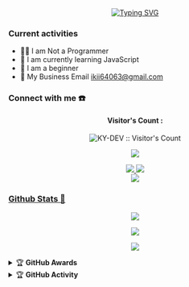 <div align="center">
<a href="https://youtube.com/c/">
    <img
        src="https://readme-typing-svg.herokuapp.com?font=ShadowsIntoLightsize=50&duration=5500&color=f70787&background=FF673200&center=true&vCenter=true&lines=Hello,+I+am+KY-DEV;Welcome+to+my+GitHub+😊"
            alt="Typing SVG"
        />
    </a>
</p>
</div>

### Current activities 
- 👨‍💻 I am Not a Programmer
- 🌱 I am currently learning JavaScript
- 🔴 I am a beginner
- 📧 My Business Email ikii64063@gmail.com


### Connect with me ☎️
<h4 align="center">Visitor's Count :</h4>
<p align="center"><img src="https://profile-counter.glitch.me/{KY-DEV1}/count.svg" alt="KY-DEV :: Visitor's Count" /></p>
<p align="center"><img src="https://count.getloli.com/get/@KY-DEV1-github-readme?theme=rule34" /></p>
<p align="center">
  <a href="https://wa.me/6283866945961"><img src="https://img.shields.io/badge/WhatsApp-25D366?style=for-the-badge&logo=whatsapp&logoColor=white" />
  <a href="https://t.me/Xinnn129_2"><img src="https://img.shields.io/badge/Telegram-%230088cc.svg?&style=for-the-badge&logo=telegram&logoColor=white" /> <br>
  <a href="https://github.com/KY-DEV1"><img src="https://img.shields.io/badge/-GitHub-black?style=flat-square&logo=github" />
</p>

### Github Stats 🚀

<p align="center"><a href="https://github.com/KY-DEV1"><img src="https://github-readme-stats.vercel.app/api?username=KY-DEV1&show_icons=true&theme=chartreuse-dark"></a></p>
<p align="center"><a href="https://github.com/KY-DEV1"><img src="https://streak-stats.demolab.com/?user=KY-DEV1&theme=chartreuse-dark"></a></p>
<p align="center"><a href="https://github.com/KY-DEV1"><img src="https://github-readme-stats.vercel.app/api/top-langs/?username=KY-DEV1&theme=chartreuse-dark&layout=compact"></a></p> 


<details>
    <summary>&#127942 <b>GitHub Awards</b></summary><br/>

<p align="center"><a href="https://github.com/KY-DEV1"><img src="https://github-profile-trophy.vercel.app/?username=KY-DEV1"></a></p>

</details>
<details>
    <summary>&#127942 <b>GitHub Activity</b></summary><br/>

<p align="center"><a href="https://github.com/KY-DEV1"><img src="https://metrics.lecoq.io/KY-DEV1?template=classic&repositories.forks=true&languages=1&languages.colors=github&languages.threshold=0%25&config.timezone=Asia%2FJakarta"></a></p>

</details> 
